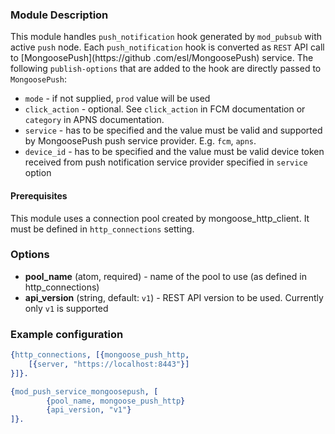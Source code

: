 ### Module Description
This module handles `push_notification` hook generated by `mod_pubsub` with active `push` node.
Each `push_notification` hook is converted as `REST` API call to [MongoosePush](https://github
.com/esl/MongoosePush) service. The following `publish-options` that are added to the hook are directly
passed to `MongoosePush`:
- `mode` - if not supplied, `prod` value will be used
- `click_action` - optional. See `click_action` in FCM documentation or `category` in APNS documentation.
- `service` - has to be specified and the value must be valid and supported by MongoosePush push service provider. E.g. `fcm`, `apns`.
- `device_id` - has to be specified and the value must be valid device token received from push notification service provider specified in `service` option

#### Prerequisites

This module uses a connection pool created by mongoose_http_client. It must be defined
in `http_connections` setting.

### Options

* **pool_name** (atom, required) - name of the pool to use (as defined in http_connections)
* **api_version** (string, default: `v1`) - REST API version to be used. Currently only `v1` is
supported

### Example configuration

```Erlang
{http_connections, [{mongoose_push_http,
    [{server, "https://localhost:8443"}]
}]}.

{mod_push_service_mongoosepush, [
        {pool_name, mongoose_push_http}
        {api_version, "v1"}
]}.
```
